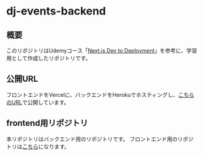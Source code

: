 # dj-events-backend

## 概要

このリポジトリはUdemyコース「[Next.js Dev to Deployment](https://www.udemy.com/course/nextjs-dev-to-deployment/)」を参考に、学習用として作成したリポジトリです。

## 公開URL

フロントエンドをVercelに、バックエンドをHerokuでホスティングし、[こちらのURL](https://djeventsfrontend-0510.vercel.app/)で公開しています。

## frontend用リポジトリ

本リポジトリはバックエンド用のリポジトリです。
フロントエンド用のリポジトリは[こちら](https://github.com/tasukuwatanabe/dj-events-frontend)になります。
